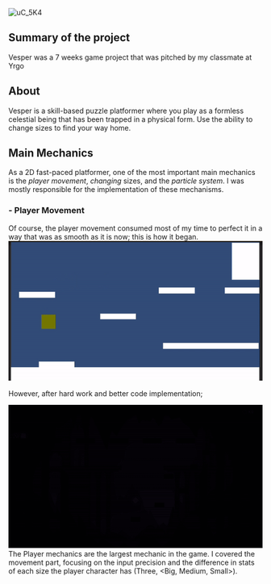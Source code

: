 ![uC_5K4](https://github.com/Samurai-Ebben/Portflio/assets/71189461/c558950a-43bb-4c30-9fd4-10eb1c9613a2)

## Summary of the project
Vesper was a 7 weeks game project that was pitched by my classmate at Yrgo 
## About

Vesper is a skill-based puzzle platformer where you play as a formless celestial being
that has been trapped in a physical form. Use the ability to change sizes to find your way home.

## Main Mechanics 
As a 2D fast-paced platformer, one of the most important main mechanics is the
*player movement*, *changing* sizes, and the *particle system*. I was mostly responsible for the implementation of these mechanisms. 

###   - Player Movement
Of course, the player movement consumed most of my time to perfect it in a way that was as smooth as it is now;
this is how it began.
![](/Vesper/Images/1stWeekMovement.gif)

However, after hard work and better code implementation;

![](/Vesper/Images/nowMovement.gif)
The Player mechanics are the largest mechanic in the game. I covered the movement part, focusing on the input precision and the difference in 
stats of each size the player character has (Three, <Big, Medium, Small>).
